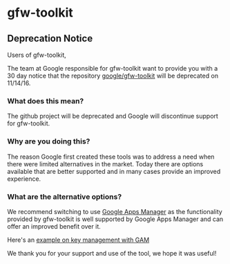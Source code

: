 # gfw-toolkit

## Deprecation Notice

Users of gfw-toolkit,

The team at Google responsible for gfw-toolkit want to provide you with a 30 day notice that the repository [google/gfw-toolkit](https://github.com/google/gfw-toolkit) will be deprecated on 11/14/16.

### What does this mean?
The github project will be deprecated and Google will discontinue support for gfw-toolkit.

### Why are you doing this?
The reason Google first created these tools was to address a need when there were limited alternatives in the market. Today there are options available that are better supported and in many cases provide an improved experience.

### What are the alternative options?
We recommend switching to use [Google Apps Manager](https://github.com/jay0lee/GAM) as the functionality provided by gfw-toolkit is well supported by Google Apps Manager and can offer an improved benefit over it.

Here's an [example on key management with GAM](https://github.com/jay0lee/GAM/wiki/SecurityExamples#oauth-tokens)

We thank you for your support and use of the tool, we hope it was useful! 
